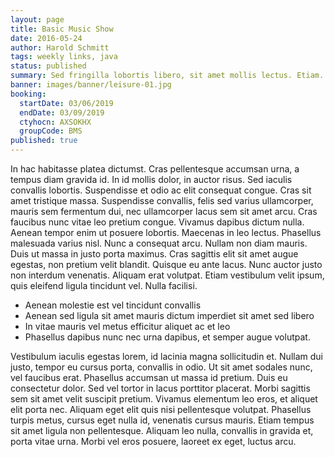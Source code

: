 ```yaml
---
layout: page
title: Basic Music Show
date: 2016-05-24
author: Harold Schmitt
tags: weekly links, java
status: published
summary: Sed fringilla lobortis libero, sit amet mollis lectus. Etiam.
banner: images/banner/leisure-01.jpg
booking:
  startDate: 03/06/2019
  endDate: 03/09/2019
  ctyhocn: AXSOKHX
  groupCode: BMS
published: true
---
```

In hac habitasse platea dictumst. Cras pellentesque accumsan urna, a tempus diam gravida id. In id mollis dolor, in auctor risus. Sed iaculis convallis lobortis. Suspendisse et odio ac elit consequat congue. Cras sit amet tristique massa. Suspendisse convallis, felis sed varius ullamcorper, mauris sem fermentum dui, nec ullamcorper lacus sem sit amet arcu.
Cras faucibus nunc vitae leo pretium congue. Vivamus dapibus dictum nulla. Aenean tempor enim ut posuere lobortis. Maecenas in leo lectus. Phasellus malesuada varius nisl. Nunc a consequat arcu. Nullam non diam mauris. Duis ut massa in justo porta maximus. Cras sagittis elit sit amet augue egestas, non pretium velit blandit. Quisque eu ante lacus. Nunc auctor justo non interdum venenatis. Aliquam erat volutpat. Etiam vestibulum velit ipsum, quis eleifend ligula tincidunt vel. Nulla facilisi.

* Aenean molestie est vel tincidunt convallis
* Aenean sed ligula sit amet mauris dictum imperdiet sit amet sed libero
* In vitae mauris vel metus efficitur aliquet ac et leo
* Phasellus dapibus nunc nec urna dapibus, et semper augue volutpat.

Vestibulum iaculis egestas lorem, id lacinia magna sollicitudin et. Nullam dui justo, tempor eu cursus porta, convallis in odio. Ut sit amet sodales nunc, vel faucibus erat. Phasellus accumsan ut massa id pretium. Duis eu consectetur dolor. Sed vel tortor in lacus porttitor placerat. Morbi sagittis sem sit amet velit suscipit pretium. Vivamus elementum leo eros, et aliquet elit porta nec. Aliquam eget elit quis nisi pellentesque volutpat. Phasellus turpis metus, cursus eget nulla id, venenatis cursus mauris. Etiam tempus sit amet ligula non pellentesque. Aliquam leo nulla, convallis in gravida et, porta vitae urna. Morbi vel eros posuere, laoreet ex eget, luctus arcu.
